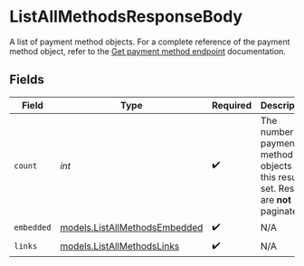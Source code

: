 # ListAllMethodsResponseBody

A list of payment method objects. For a complete reference of the payment method object, refer to the [Get payment method endpoint](get-method) documentation.


## Fields

| Field                                                                                   | Type                                                                                    | Required                                                                                | Description                                                                             | Example                                                                                 |
| --------------------------------------------------------------------------------------- | --------------------------------------------------------------------------------------- | --------------------------------------------------------------------------------------- | --------------------------------------------------------------------------------------- | --------------------------------------------------------------------------------------- |
| `count`                                                                                 | *int*                                                                                   | :heavy_check_mark:                                                                      | The number of payment method objects in this result set. Results are **not** paginated. | 5                                                                                       |
| `embedded`                                                                              | [models.ListAllMethodsEmbedded](../models/listallmethodsembedded.md)                    | :heavy_check_mark:                                                                      | N/A                                                                                     |                                                                                         |
| `links`                                                                                 | [models.ListAllMethodsLinks](../models/listallmethodslinks.md)                          | :heavy_check_mark:                                                                      | N/A                                                                                     |                                                                                         |